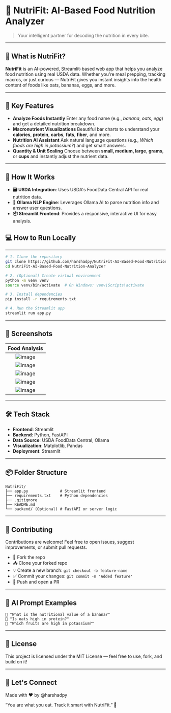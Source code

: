 # 🥗 NutriFit: AI-Based Food Nutrition Analyzer

> Your intelligent partner for decoding the nutrition in every bite.

---

## 🚀 What is NutriFit?

**NutriFit** is an AI-powered, Streamlit-based web app that helps you analyze food nutrition using real USDA data. Whether you're meal prepping, tracking macros, or just curious — NutriFit gives you instant insights into the health content of foods like oats, bananas, eggs, and more.

---

## 🎯 Key Features

* **Analyze Foods Instantly**
    Enter any food name (e.g., *banana*, *oats*, *egg*) and get a detailed nutrition breakdown.
* **Macronutrient Visualizations**
    Beautiful bar charts to understand your **calories**, **protein**, **carbs**, **fats**, **fiber**, and more.
* **Nutrition AI Assistant**
    Ask natural language questions (e.g., *Which foods are high in potassium?*) and get smart answers.
* **Quantity & Unit Scaling**
    Choose between **small, medium, large**, **grams**, or **cups** and instantly adjust the nutrient data.

---
## 🧠 How It Works

* **🗃️ USDA Integration**: Uses USDA's FoodData Central API for real nutrition data.
* **🧠 Ollama NLP Engine**: Leverages Ollama AI to parse nutrition info and answer user questions.
* **📦 Streamlit Frontend**: Provides a responsive, interactive UI for easy analysis.
## 💻 How to Run Locally
---

```bash
# 1. Clone the repository
git clone https://github.com/harshadpy/NutriFit-AI-Based-Food-Nutrition-Analyzer.git
cd NutriFit-AI-Based-Food-Nutrition-Analyzer

# 2. (Optional) Create virtual environment
python -m venv venv
source venv/bin/activate  # On Windows: venv\Scripts\activate

# 3. Install dependencies
pip install -r requirements.txt

# 4. Run the Streamlit app
streamlit run app.py
```

---

## 📸 Screenshots

| Food Analysis |
| :-----------: |
| ![image](https://github.com/user-attachments/assets/416a9544-caf4-4adf-af49-356800007056)
|![image](https://github.com/user-attachments/assets/b99118aa-0609-403e-bba4-e5b5a953eb02)
| ![image](https://github.com/user-attachments/assets/6c8417bb-cf43-47a0-86e9-bd8611a3e010)
|![image](https://github.com/user-attachments/assets/36ea6019-6b43-4612-8b4b-be7362c53274)
|![image](https://github.com/user-attachments/assets/0a45cf3c-5164-4d21-94f6-1a8265f0b16d)


---


## 🛠 Tech Stack

* **Frontend**: Streamlit
* **Backend**: Python, FastAPI 
* **Data Source**: USDA FoodData Central, Ollama
* **Visualization**: Matplotlib, Pandas
* **Deployment**: Streamlit
---

## 📦 Folder Structure

```
NutriFit/
├── app.py              # Streamlit frontend
├── requirements.txt    # Python dependencies
├── .gitignore
├── README.md
└── backend/ (Optional) # FastAPI or server logic
```

---

## 🤝 Contributing

Contributions are welcome! Feel free to open issues, suggest improvements, or submit pull requests.

* 🍴 Fork the repo
* 📥 Clone your forked repo
* 💡 Create a new branch: `git checkout -b feature-name`
* ✅ Commit your changes: `git commit -m 'Added feature'`
* 🚀 Push and open a PR

---

## 🧠 AI Prompt Examples

```plaintext
🍌 "What is the nutritional value of a banana?"
🥣 "Is oats high in protein?"
💬 "Which fruits are high in potassium?"
```

---

## 📄 License

This project is licensed under the MIT License — feel free to use, fork, and build on it!

---

## 💬 Let's Connect

Made with ❤️ by @harshadpy

“You are what you eat. Track it smart with NutriFit.” 🚀
